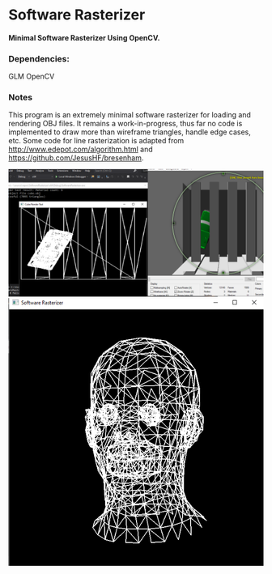 # Software Rasterizer
#### Minimal Software Rasterizer Using OpenCV.

### Dependencies:
GLM
OpenCV

### Notes
This program is an extremely minimal software rasterizer for loading and rendering OBJ files. It remains a work-in-progress, thus far no code is implemented to draw more than wireframe triangles, handle edge cases, etc. Some code for line rasterization is adapted from http://www.edepot.com/algorithm.html and https://github.com/JesusHF/bresenham.

![alt text](screenshot.png?raw=true)
![alt text](screenshot2.png?raw=true)
